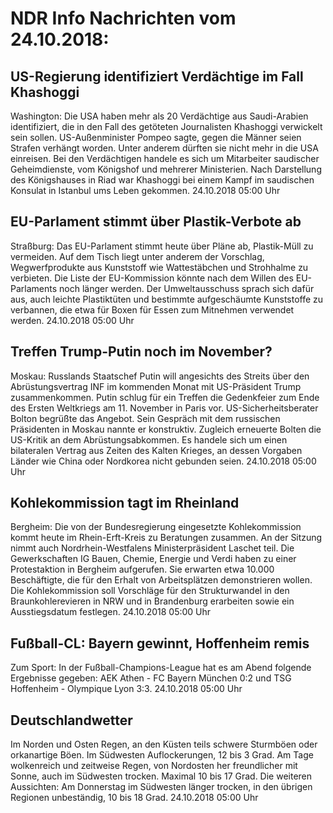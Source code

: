 # NDR Info Nachrichten vom 24.10.2018:


## US-Regierung identifiziert Verdächtige im Fall Khashoggi
Washington: Die USA haben mehr als 20 Verdächtige aus Saudi-Arabien identifiziert, die in den Fall des getöteten Journalisten Khashoggi verwickelt sein sollen. US-Außenminister Pompeo sagte, gegen die Männer seien Strafen verhängt worden. Unter anderem dürften sie nicht mehr in die USA einreisen. Bei den Verdächtigen handele es sich um Mitarbeiter saudischer Geheimdienste, vom Königshof und mehrerer Ministerien. Nach Darstellung des Königshauses in Riad war Khashoggi bei einem Kampf im saudischen Konsulat in Istanbul ums Leben gekommen. 24.10.2018 05:00 Uhr 

## EU-Parlament stimmt über Plastik-Verbote ab
Straßburg: Das EU-Parlament stimmt heute über Pläne ab, Plastik-Müll zu vermeiden. Auf dem Tisch liegt unter anderem der Vorschlag, Wegwerfprodukte aus Kunststoff wie Wattestäbchen und Strohhalme zu verbieten. Die Liste der EU-Kommission könnte nach dem Willen des EU-Parlaments noch länger werden. Der Umweltausschuss sprach sich dafür aus, auch leichte Plastiktüten und bestimmte aufgeschäumte Kunststoffe zu verbannen, die etwa für Boxen für Essen zum Mitnehmen verwendet werden. 24.10.2018 05:00 Uhr 

## Treffen Trump-Putin noch im November?
Moskau: Russlands Staatschef Putin will angesichts des Streits über den Abrüstungsvertrag INF im kommenden Monat mit US-Präsident Trump zusammenkommen. Putin schlug für ein Treffen die Gedenkfeier zum Ende des Ersten Weltkriegs am 11. November in Paris vor. US-Sicherheitsberater Bolton begrüßte das Angebot. Sein Gespräch mit dem russischen Präsidenten in Moskau nannte er konstruktiv. Zugleich erneuerte Bolten die US-Kritik an dem Abrüstungsabkommen. Es handele sich um einen bilateralen Vertrag aus Zeiten des Kalten Krieges, an dessen Vorgaben Länder wie China oder Nordkorea nicht gebunden seien. 24.10.2018 05:00 Uhr 

## Kohlekommission tagt im Rheinland
Bergheim: Die von der Bundesregierung eingesetzte Kohlekommission kommt heute im Rhein-Erft-Kreis zu Beratungen zusammen. An der Sitzung nimmt auch Nordrhein-Westfalens Ministerpräsident Laschet teil. Die Gewerkschaften IG Bauen, Chemie, Energie und Verdi haben zu einer Protestaktion in Bergheim aufgerufen. Sie erwarten etwa 10.000 Beschäftigte, die für den Erhalt von Arbeitsplätzen demonstrieren wollen. Die Kohlekommission soll Vorschläge für den Strukturwandel in den Braunkohlerevieren in NRW und in Brandenburg erarbeiten sowie ein Ausstiegsdatum festlegen. 24.10.2018 05:00 Uhr 

## Fußball-CL: Bayern gewinnt, Hoffenheim remis
Zum Sport: In der Fußball-Champions-League hat es am Abend folgende Ergebnisse gegeben: AEK Athen - FC Bayern München 0:2
und
TSG Hoffenheim - Olympique Lyon  3:3. 24.10.2018 05:00 Uhr 

## Deutschlandwetter
Im Norden und Osten Regen, an den Küsten teils schwere Sturmböen oder orkanartige Böen. Im Südwesten Auflockerungen, 12 bis 3 Grad. Am Tage wolkenreich und zeitweise Regen, von Nordosten her freundlicher mit Sonne, auch im Südwesten trocken. Maximal 10 bis 17 Grad. Die weiteren Aussichten: Am Donnerstag im Südwesten länger trocken, in den übrigen Regionen unbeständig, 10 bis 18 Grad. 24.10.2018 05:00 Uhr 

